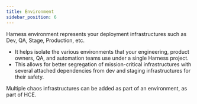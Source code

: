 ```yaml
---
title: Environment
sidebar_position: 6
---
```


Harness environment represents your deployment infrastructures such as Dev, QA, Stage, Production, etc.
- It helps isolate the various environments that your engineering, product owners, QA, and automation teams use under a single Harness project. 
- This allows for better segregation of mission-critical infrastructures with several attached dependencies from dev and staging infrastructures for their safety. 

Multiple chaos infrastructures can be added as part of an environment, as part of HCE. 
